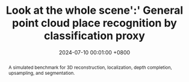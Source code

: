 ---
title:          Look at the whole scene':' General point cloud place recognition by classification proxy
date:           2024-07-10 00:01:00 +0800
selected:       true
pub:            "ISPRS Journal of Photogrammetry and Remote Sensing (IF: 12.7)"
pub_date:       "2024"
# pub_last:       ' <span class="badge badge-pill badge-custom badge-success">Spotlight</span>'
abstract: >-
  A simulated benchmark for 3D reconstruction, localization, depth completion, upsampling, and segmentation.
  
cover:          assets/images/covers/evision3d.png
authors:
  - Yue Xie*
  - Bing Wang*
  - Haiping Wang
  - Fuxun Liang†
  - Wenxiao Zhang
  - Zhen Dong
  - Bisheng Yang
links:
  Paper: https://www.sciencedirect.com/science/article/abs/pii/S0924271624002557
  Code: https://github.com/WHU-USI3DV/LAWS
---